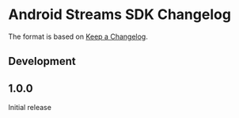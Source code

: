 # Android Streams SDK Changelog

The format is based on [Keep a Changelog](http://keepachangelog.com/).

## Development

## 1.0.0

Initial release
